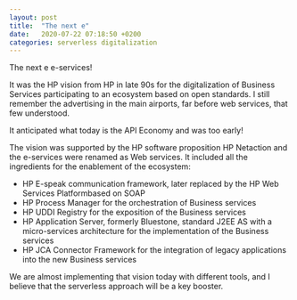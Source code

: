 ```yaml
---
layout: post
title:  "The next e"
date:   2020-07-22 07:18:50 +0200
categories: serverless digitalization
---
```

The next e e-services!

It was the HP vision from HP in late 90s for the digitalization of Business Services participating to an ecosystem based on open standards. 
I still remember the advertising in the main airports, far before web services, that few understood. 

It anticipated what today is the API Economy and was too early!

The vision was supported by the HP software proposition HP Netaction and the e-services were renamed as Web services. 
It included all the ingredients for the enablement of the ecosystem:

- HP E-speak communication framework, later replaced by the HP Web Services Platformbased on SOAP
- HP Process Manager for the orchestration of Business services
- HP UDDI Registry for the exposition of the Business services
- HP Application Server, formerly Bluestone, standard J2EE AS with a micro-services architecture for the implementation of the Business services
- HP JCA Connector Framework for the integration of legacy applications into the new Business services

We are almost implementing that vision today with different tools, and I believe that the serverless approach will be a key booster.

[jekyll-docs]: https://jekyllrb.com/docs/home
[jekyll-gh]:   https://github.com/jekyll/jekyll
[jekyll-talk]: https://talk.jekyllrb.com/
